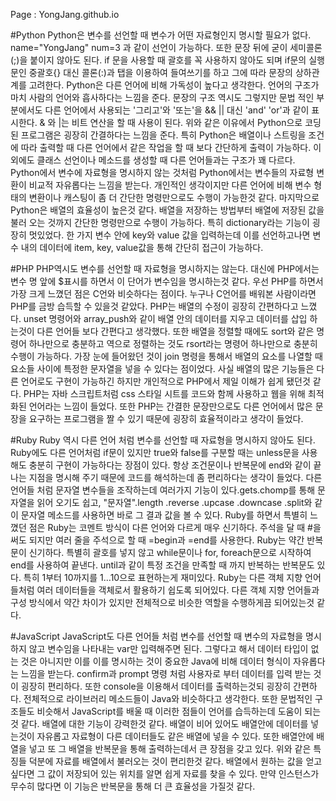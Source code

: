 Page : YongJang.github.io

#Python
Python은 변수를 선언할 때 변수가 어떤 자료형인지 명시할 필요가 없다. name="YongJang" num=3 과 같이 선언이 가능하다. 또한 문장 뒤에 굳이 세미콜론(;)을 붙이지 않아도 된다. if 문을 사용할 때 괄호를 꼭 사용하지 않아도 되며 if문의 실행문인 중괄호{} 대신 콜론(:)과 탭을 이용하여 들여쓰기를 하고 그에 따라 문장의 상하관계를 고려한다.
Python은 다른 언어에 비해 가독성이 높다고 생각한다. 언어의 구조가 마치 사람의 언어와 흡사하다는 느낌을 준다. 문장의 구조 역시도 그렇지만 문법 적인 부분에서도 다른 언어에서 사용되는 '그리고'와 '또는'을 && || 대신 'and' 'or'과 같이 표시한다. & 와 |는 비트 연산을 할 때 사용이 된다.
위와 같은 이유에서 Python으로 코딩된 프로그램은 굉장히 간결하다는 느낌을 준다. 특히 Python은 배열이나 스트링을 조건에 따라 출력할 때 다른 언어에서 같은 작업을 할 때 보다 간단하게 출력이 가능하다. 이외에도 클래스 선언이나 메소드를 생성할 때 다른 언어들과는 구조가 꽤 다르다.
Python에서 변수에 자료형을 명시하지 않는 것처럼 Python에서는 변수들의 자료형 변환이 비교적 자유롭다는 느낌을 받는다. 개인적인 생각이지만 다른 언어에 비해 변수 형태의 변환이나 캐스팅이 좀 더 간단한 명령만으로도 수행이 가능한것 같다.
마지막으로 Python은 배열의 효율성이 높은것 같다. 배열을 저장하는 방법부터 배열에 저장된 값을 불러 오는 것까지 간단한 명령만으로 수행이 가능하다. 특히 dictionary라는 기능이 굉장히 멋있었다. 한 가지 변수 안에 key와 value 값을 입력하는데 이를 선언하고나면 변수 내의 데이터에 item, key, value값을 통해 간단히 접근이 가능하다.

#PHP
PHP역시도 변수를 선언할 때 자료형을 명시하지는 않는다. 대신에 PHP에서는 변수 명 앞에 $표시를 하면서 이 단어가 변수임을 명시하는것 같다.
우선 PHP를 하면서 가장 크게 느꼈던 점은 C언와 비슷하다는 점이다. 누구나 C언어를 배워본 사람이라면 PHP를 금방 습득할 수 있을것 같았다.
PHP는 배열의 수정이 굉장히 간편하다고 느꼈다. unset 명령어와 array_push와 같이 배열 안의 데이터를 지우고 데이터를 삽입 하는것이 다른 언어들 보다 간편다고 생각했다.
또한 배열을 정렬할 때에도 sort와 같은 명령어 하나만으로 충분하고 역으로 정렬하는 것도 rsort라는 명령어 하나만으로 충분히 수행이 가능하다.
가장 눈에 들어왔던 것이 join 명령을 통해서 배열의 요소를 나열할 때 요소들 사이에 특정한 문자열을 넣을 수 있다는 점이었다. 사실 배열의 많은 기능들은 다른 언어로도 구현이 가능하긴 하지만 개인적으로 PHP에서 제일 이해가 쉽게 됐던것 같다.
PHP는 자바 스크립트처럼 css 스타일 시트를 코드와 함께 사용하고 웹을 위해 최적화된 언어라는 느낌이 들었다. 또한 PHP는 간결한 문장만으로도 다른 언어에서 많은 문장을 요구하는 프로그램을 짤 수 있기 때문에 굉장히 효율적이라고 생각이 들었다.

#Ruby
Ruby 역시 다른 언어 처럼 변수를 선언할 때 자료형을 명시하지 않아도 된다. Ruby에도 다른 언어처럼 if문이 있지만 true와 false를 구분할 때는 unless문을 사용해도 충분히 구현이 가능하다는 장점이 있다.
항상 조건문이나 반복문에 end와 같이 끝나는 지점을 명시해 주기 때문에 코드를 해석하는데 좀 편리하다는 생각이 들었다. 
다른 언어들 처럼 문자열 변수들을 조작하는데 여러가지 기능이 있다.gets.chomp를 통해 문자열을 읽어 오기도 쉽고, "문자열".length .reverse .upcase .downcase .split와 같이 문자열 메소드를 사용하면 바로 그 결과 값을 볼 수 있다.
Ruby를 하면서 특별히 느꼈던 점은 Ruby는 코멘트 방식이 다른 언어와 다르게 매우 신기하다. 주석을 달 때 #을 써도 되지만 여러 줄을 주석으로 할 때 =begin과 =end를 사용한다.
Ruby는 약간 반복문이 신기하다. 특별히 괄호를 넣지 않고 while문이나 for, foreach문으로 시작하여 end를 사용하여 끝낸다. until과 같이 특정 조건을 만족할 때 까지 반복하는 반복문도 있다. 특히 1부터 10까지를 1...10으로 표현하는게 재미있다.
Ruby는 다른 객체 지향 언어들처럼 여러 데이터들을 객체로서 활용하기 쉽도록 되어있다. 다른 객체 지향 언어들과 구성 방식에서 약간 차이가 있지만 전체적으로 비슷한 역할을 수행하게끔 되어있는것 같다.

#JavaScript
JavaScript도 다른 언어들 처럼 변수를 선언할 때 변수의 자료형을 명시하지 않고 변수임을 나타내는 var만 입력해주면 된다. 그렇다고 해서 데이터 타입이 없는 것은 아니지만 이를 이를 명시하는 것이 중요한 Java에 비해 데이터 형식이 자유롭다는 느낌을 받는다.
confirm과 prompt 명령 처럼 사용자로 부터 데이터를 입력 받는 것이 굉장히 편리하다. 또한 console을 이용해서 데이터를 출력하는것되 굉장히 간편하다.
전체적으로 라이브러리 메소드들이 Java와 비슷하다고 생각한다. 또한 문법적인 구조들도 비슷해서 JavaScript를 배울 때 이러한 점들이 언어를 습득하는데 도움이 되는것 같다.
배열에 대한 기능이 강력한것 같다. 배열이 비어 있어도 배열안에 데이터를 넣는것이 자유롭고 자료형이 다른 데이터들도 같은 배열에 넣을 수 있다. 또한 배열안에 배열을 넣고 또 그 배열을 반복문을 통해 출력하는데서 큰 장점을 갖고 있다.
위와 같은 특징들 덕분에 자료를 배열에서 불러오는 것이 편리한것 같다. 배열에서 원하는 값을 얻고 싶다면 그 값이 저장되어 있는 위치를 알면 쉽게 자료를 찾을 수 있다. 만약 인스턴스가 무수히 많다면 이 기능은 반복문을 통해 더 큰 효율성을 가질것 같다.


